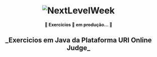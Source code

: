 <h1 align="center">
    <img alt="NextLevelWeek" title="#NextLevelWeek" src="https://www.urionlinejudge.com.br//judge/img/5.0/logo.130615.png?1591503281" />
</h1>
<h4 align="center"> 
	🚧 Exercícios 🚀 em produção... 🚧
</h4>
<h2 align="center">
    _Exercicios em Java da Plataforma URI Online Judge_
</h2>
